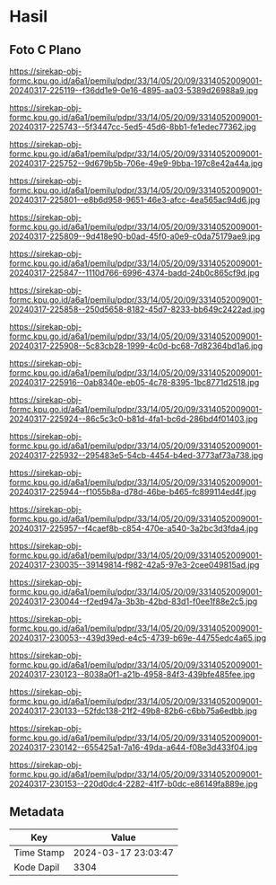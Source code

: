 # Hasil

## Foto C Plano

https://sirekap-obj-formc.kpu.go.id/a6a1/pemilu/pdpr/33/14/05/20/09/3314052009001-20240317-225119--f36dd1e9-0e16-4895-aa03-5389d26988a9.jpg

https://sirekap-obj-formc.kpu.go.id/a6a1/pemilu/pdpr/33/14/05/20/09/3314052009001-20240317-225743--5f3447cc-5ed5-45d6-8bb1-fe1edec77362.jpg

https://sirekap-obj-formc.kpu.go.id/a6a1/pemilu/pdpr/33/14/05/20/09/3314052009001-20240317-225752--9d679b5b-706e-49e9-9bba-197c8e42a44a.jpg

https://sirekap-obj-formc.kpu.go.id/a6a1/pemilu/pdpr/33/14/05/20/09/3314052009001-20240317-225801--e8b6d958-9651-46e3-afcc-4ea565ac94d6.jpg

https://sirekap-obj-formc.kpu.go.id/a6a1/pemilu/pdpr/33/14/05/20/09/3314052009001-20240317-225809--9d418e90-b0ad-45f0-a0e9-c0da75179ae9.jpg

https://sirekap-obj-formc.kpu.go.id/a6a1/pemilu/pdpr/33/14/05/20/09/3314052009001-20240317-225847--1110d766-6996-4374-badd-24b0c865cf9d.jpg

https://sirekap-obj-formc.kpu.go.id/a6a1/pemilu/pdpr/33/14/05/20/09/3314052009001-20240317-225858--250d5658-8182-45d7-8233-bb649c2422ad.jpg

https://sirekap-obj-formc.kpu.go.id/a6a1/pemilu/pdpr/33/14/05/20/09/3314052009001-20240317-225908--5c83cb28-1999-4c0d-bc68-7d82364bd1a6.jpg

https://sirekap-obj-formc.kpu.go.id/a6a1/pemilu/pdpr/33/14/05/20/09/3314052009001-20240317-225916--0ab8340e-eb05-4c78-8395-1bc8771d2518.jpg

https://sirekap-obj-formc.kpu.go.id/a6a1/pemilu/pdpr/33/14/05/20/09/3314052009001-20240317-225924--86c5c3c0-b81d-4fa1-bc6d-286bd4f01403.jpg

https://sirekap-obj-formc.kpu.go.id/a6a1/pemilu/pdpr/33/14/05/20/09/3314052009001-20240317-225932--295483e5-54cb-4454-b4ed-3773af73a738.jpg

https://sirekap-obj-formc.kpu.go.id/a6a1/pemilu/pdpr/33/14/05/20/09/3314052009001-20240317-225944--f1055b8a-d78d-46be-b465-fc899114ed4f.jpg

https://sirekap-obj-formc.kpu.go.id/a6a1/pemilu/pdpr/33/14/05/20/09/3314052009001-20240317-225957--f4caef8b-c854-470e-a540-3a2bc3d3fda4.jpg

https://sirekap-obj-formc.kpu.go.id/a6a1/pemilu/pdpr/33/14/05/20/09/3314052009001-20240317-230035--39149814-f982-42a5-97e3-2cee049815ad.jpg

https://sirekap-obj-formc.kpu.go.id/a6a1/pemilu/pdpr/33/14/05/20/09/3314052009001-20240317-230044--f2ed947a-3b3b-42bd-83d1-f0ee1f88e2c5.jpg

https://sirekap-obj-formc.kpu.go.id/a6a1/pemilu/pdpr/33/14/05/20/09/3314052009001-20240317-230053--439d39ed-e4c5-4739-b69e-44755edc4a65.jpg

https://sirekap-obj-formc.kpu.go.id/a6a1/pemilu/pdpr/33/14/05/20/09/3314052009001-20240317-230123--8038a0f1-a21b-4958-84f3-439bfe485fee.jpg

https://sirekap-obj-formc.kpu.go.id/a6a1/pemilu/pdpr/33/14/05/20/09/3314052009001-20240317-230133--52fdc138-21f2-49b8-82b6-c6bb75a6edbb.jpg

https://sirekap-obj-formc.kpu.go.id/a6a1/pemilu/pdpr/33/14/05/20/09/3314052009001-20240317-230142--655425a1-7a16-49da-a644-f08e3d433f04.jpg

https://sirekap-obj-formc.kpu.go.id/a6a1/pemilu/pdpr/33/14/05/20/09/3314052009001-20240317-230153--220d0dc4-2282-41f7-b0dc-e86149fa889e.jpg


## Metadata

| Key        | Value               |
| ---------- | ------------------- |
| Time Stamp | 2024-03-17 23:03:47 |
| Kode Dapil | 3304                |



